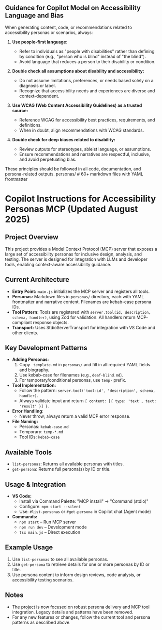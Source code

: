 ## Guidance for Copilot Model on Accessibility Language and Bias

When generating content, code, or recommendations related to accessibility personas or scenarios, always:

1. **Use people-first language:**
   - Refer to individuals as "people with disabilities" rather than defining by condition (e.g., "person who is blind" instead of "the blind").
   - Avoid language that reduces a person to their disability or condition.

2. **Double check all assumptions about disability and accessibility:**
   - Do not assume limitations, preferences, or needs based solely on a diagnosis or label.
   - Recognize that accessibility needs and experiences are diverse and context-dependent.

3. **Use WCAG (Web Content Accessibility Guidelines) as a trusted source:**
   - Reference WCAG for accessibility best practices, requirements, and definitions.
   - When in doubt, align recommendations with WCAG standards.

4. **Double check for deep biases related to disability:**
   - Review outputs for stereotypes, ableist language, or assumptions.
   - Ensure recommendations and narratives are respectful, inclusive, and avoid perpetuating bias.

These principles should be followed in all code, documentation, and persona-related outputs.
personas/           # 60+ markdown files with YAML frontmatter

# Copilot Instructions for Accessibility Personas MCP (Updated August 2025)

## Project Overview
This project provides a Model Context Protocol (MCP) server that exposes a large set of accessibility personas for inclusive design, analysis, and testing. The server is designed for integration with LLMs and developer tools, enabling context-aware accessibility guidance.

## Current Architecture
- **Entry Point:** `main.js` initializes the MCP server and registers all tools.
- **Personas:** Markdown files in `personas/` directory, each with YAML frontmatter and narrative content. Filenames are kebab-case persona IDs.
- **Tool Pattern:** Tools are registered with `server.tool(id, description, schema, handler)`, using Zod for validation. All handlers return MCP-compliant response objects.
- **Transport:** Uses StdioServerTransport for integration with VS Code and other clients.

## Key Development Patterns
- **Adding Personas:**
  1. Copy `_template.md` in `personas/` and fill in all required YAML fields and biography.
  2. Use kebab-case for filenames (e.g., `deaf-blind.md`).
  3. For temporary/conditional personas, use `temp-` prefix.
- **Tool Implementation:**
  - Follow the pattern: `server.tool('tool-id', 'description', schema, handler)`.
  - Always validate input and return `{ content: [{ type: 'text', text: 'result' }] }`.
- **Error Handling:**
  - Never throw; always return a valid MCP error response.
- **File Naming:**
  - Personas: `kebab-case.md`
  - Temporary: `temp-*.md`
  - Tool IDs: `kebab-case`

## Available Tools
- `list-personas`: Returns all available personas with titles.
- `get-persona`: Returns full persona(s) by ID or title.

## Usage & Integration
- **VS Code:**
  - Install via Command Palette: "MCP install" → "Command (stdio)"
  - Configure: `npm start --silent`
  - Use: `#list-personas` or `#get-persona` in Copilot chat (Agent mode)
- **Commands:**
  - `npm start` – Run MCP server
  - `npm run dev` – Development mode
  - `tsx main.js` – Direct execution

## Example Usage
1. Use `list-personas` to see all available personas.
2. Use `get-persona` to retrieve details for one or more personas by ID or title.
3. Use persona content to inform design reviews, code analysis, or accessibility testing scenarios.

## Notes
- The project is now focused on robust persona delivery and MCP tool integration. Legacy details and patterns have been removed.
- For any new features or changes, follow the current tool and persona patterns as described above.
